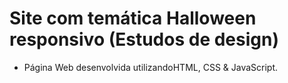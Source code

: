 # Site com temática Halloween responsivo (Estudos de design)

- Página Web desenvolvida utilizandoHTML, CSS & JavaScript.
